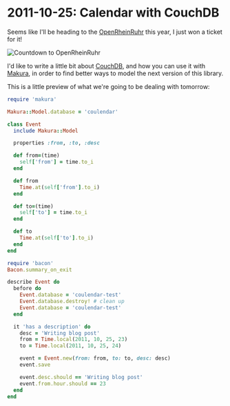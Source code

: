 # 2011-10-25: Calendar with CouchDB

Seems like I'll be heading to the [OpenRheinRuhr](http://openrheinruhr.de/)
this year, I just won a ticket for it!

![Countdown to OpenRheinRuhr](http://openrheinruhr.de/images/countdown.png)

I'd like to write a little bit about [CouchDB](http://couchdb.apache.org/), and
how you can use it with [Makura](https://github.com/manveru/makura), in order
to find better ways to model the next version of this library.

This is a little preview of what we're going to be dealing with tomorrow:

```` ruby
require 'makura'

Makura::Model.database = 'coulendar'

class Event
  include Makura::Model

  properties :from, :to, :desc

  def from=(time)
    self['from'] = time.to_i
  end

  def from
    Time.at(self['from'].to_i)
  end

  def to=(time)
    self['to'] = time.to_i
  end

  def to
    Time.at(self['to'].to_i)
  end
end

require 'bacon'
Bacon.summary_on_exit

describe Event do
  before do
    Event.database = 'coulendar-test'
    Event.database.destroy! # clean up
    Event.database = 'coulendar-test'
  end

  it 'has a description' do
    desc = 'Writing blog post'
    from = Time.local(2011, 10, 25, 23)
    to = Time.local(2011, 10, 25, 24)

    event = Event.new(from: from, to: to, desc: desc)
    event.save

    event.desc.should == 'Writing blog post'
    event.from.hour.should == 23
  end
end
````
